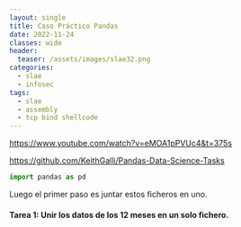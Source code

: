 ```yaml
---
layout: single
title: Caso Práctico Pandas
date: 2022-11-24
classes: wide
header:
  teaser: /assets/images/slae32.png
categories:
  - slae
  - infosec
tags:
  - slae
  - assembly
  - tcp bind shellcode
---
```



https://www.youtube.com/watch?v=eMOA1pPVUc4&t=375s

https://github.com/KeithGalli/Pandas-Data-Science-Tasks

```python
import pandas as pd
```
Luego el primer paso es juntar estos ficheros en uno.
#### Tarea 1: Unir los datos de los 12 meses en un solo fichero.
